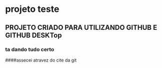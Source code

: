 # projeto teste
## PROJETO CRIADO PARA UTILIZANDO GITHUB  E GITHUB DESKTop
### ta dando tudo certo
####assecei atravez do cite da git
